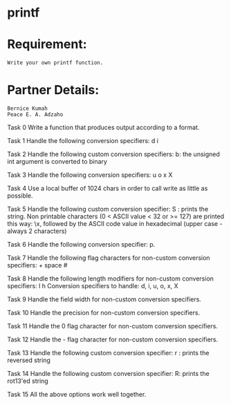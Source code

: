 # printf

# Requirement:
	Write your own printf function.

# Partner Details:
	Bernice Kumah
	Peace E. A. Adzaho

Task 0
	Write a function that produces output according to a format.

Task 1
	Handle the following conversion specifiers:
	d
	i

Task 2
	Handle the following custom conversion specifiers:
	b: the unsigned int argument is converted to binary

Task 3
	Handle the following conversion specifiers:
	u
	o
	x
	X

Task 4
	Use a local buffer of 1024 chars in order to call write as little as possible.

Task 5
	Handle the following custom conversion specifier:
	S : prints the string.
	Non printable characters (0 < ASCII value < 32 or >= 127) are printed this way: \x,
	followed by the ASCII code value in hexadecimal (upper case - always 2 characters)

Task 6
	Handle the following conversion specifier: p.

Task 7
	Handle the following flag characters for non-custom conversion specifiers:
	+
	space
	#

Task 8
	Handle the following length modifiers for non-custom conversion specifiers:
	l
	h
	Conversion specifiers to handle: d, i, u, o, x, X

Task 9
	Handle the field width for non-custom conversion specifiers.

Task 10
	Handle the precision for non-custom conversion specifiers.

Task 11
	Handle the 0 flag character for non-custom conversion specifiers.

Task 12
	Handle the - flag character for non-custom conversion specifiers.

Task 13
	Handle the following custom conversion specifier:
	r : prints the reversed string

Task 14
	Handle the following custom conversion specifier:
	R: prints the rot13'ed string

Task 15
	All the above options work well together.
